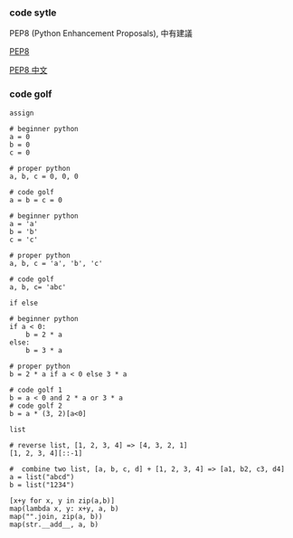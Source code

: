 ### code sytle ###

PEP8 (Python Enhancement Proposals), 中有建議

[PEP8](https://www.python.org/dev/peps/pep-0008/)

[PEP8 中文](http://wiki.jiayun.org/PEP_8_--_Style_Guide_for_Python_Code)

### code golf ###

`assign`

	# beginner python
	a = 0
	b = 0
	c = 0

	# proper python
	a, b, c = 0, 0, 0

	# code golf
	a = b = c = 0

	# beginner python
	a = 'a'
	b = 'b'
	c = 'c'

	# proper python
	a, b, c = 'a', 'b', 'c'

	# code golf
	a, b, c= 'abc'


`if else`

	# beginner python
	if a < 0:
	    b = 2 * a
	else:
	    b = 3 * a

	# proper python
	b = 2 * a if a < 0 else 3 * a

	# code golf 1
	b = a < 0 and 2 * a or 3 * a
	# code golf 2 
	b = a * (3, 2)[a<0]


`list`

	# reverse list, [1, 2, 3, 4] => [4, 3, 2, 1]
	[1, 2, 3, 4][::-1]

	#  combine two list, [a, b, c, d] + [1, 2, 3, 4] => [a1, b2, c3, d4]
	a = list("abcd")
	b = list("1234")

	[x+y for x, y in zip(a,b)]
	map(lambda x, y: x+y, a, b)
	map("".join, zip(a, b))
	map(str.__add__, a, b)
